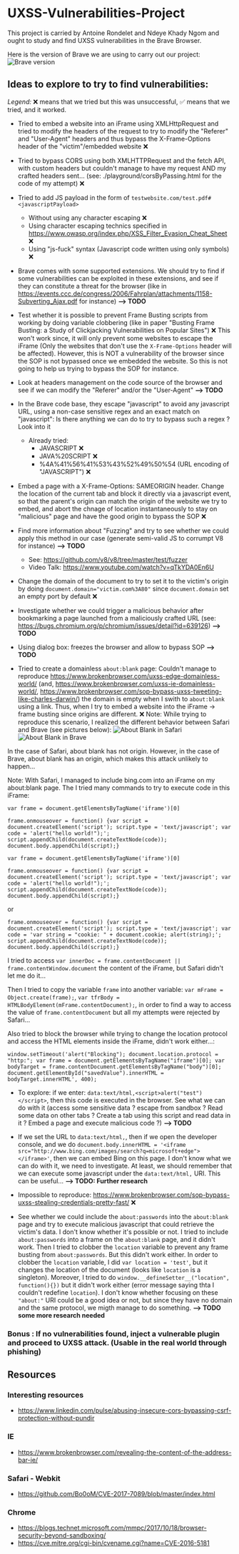 # UXSS-Vulnerabilities-Project
This project is carried by Antoine Rondelet and Ndeye Khady Ngom and ought to study and find UXSS vulnerabilities in the Brave Browser.

Here is the version of Brave we are using to carry out our project:
![Brave version](.github/BraveVersion.png)

## Ideas to explore to try to find vulnerabilities:
*Legend:* :x: means that we tried but this was unsuccessful, :white_check_mark: means that we tried, and it worked.

- Tried to embed a website into an iFrame using XMLHttpRequest and tried to modify the headers of the request to try to modify the "Referer" and "User-Agent" headers and thus bypass the X-Frame-Options header of the "victim"/embedded website :x:

- Tried to bypass CORS using both XMLHTTPRequest and the fetch API, with custom headers but couldn't manage to have my request AND my crafted headers sent... (see: ./playground/corsByPassing.html for the code of my attempt) :x:

- Tried to add JS payload in the form of `testwebsite.com/test.pdf#<javascriptPayload>`
  - Without using any character escaping :x:
  - Using character escaping technics specified in https://www.owasp.org/index.php/XSS_Filter_Evasion_Cheat_Sheet :x:
  - Using "js-fuck" syntax (Javascript code written using only symbols) :x:

- Brave comes with some supported extensions. We should try to find if some vulnerabilities can be exploited in these extensions, and see if they can constitute a threat for the browser (like in https://events.ccc.de/congress/2006/Fahrplan/attachments/1158-Subverting_Ajax.pdf for instance) **--> TODO**

- Test whether it is possible to prevent Frame Busting scripts from working by doing variable clobbering (like in paper "Busting Frame Busting:
a Study of Clickjacking Vulnerabilities on Popular Sites") :x: This won't work since, it will only prevent some websites to escape the iFrame (Only the websites that don't use the `X-Frame-Options` header will be affected). However, this is NOT a vulnerability of the browser since the SOP is not bypassed once we embedded the website. So this is not going to help us trying to bypass the SOP for instance.

- Look at headers management on the code source of the browser and see if we can modify the "Referer" and/or the "User-Agent" **--> TODO**

- In the Brave code base, they escape "javascript" to avoid any javascript URL, using a non-case sensitive regex and an exact match on "javascript": Is there anything we can do to try to bypass such a regex ? Look into it
  - Already tried:
    - JAVASCRIPT :x:
    - JAVA%20SCRIPT :x:
    - %4A%41%56%41%53%43%52%49%50%54 (URL encoding of "JAVASCRIPT") :x:

- Embed a page with a X-Frame-Options: SAMEORIGIN header. Change the location of the current tab and block it directly via a javascript event, so that the parent's origin can match the origin of the website we try to embed, and abort the chnage of location instantaneously to stay on "malicious" page and have the good origin to bypass the SOP :x:

- Find more information about "Fuzzing" and try to see whether we could apply this method in our case (generate semi-valid JS to corrumpt V8 for instance) **--> TODO**
  - See: https://github.com/v8/v8/tree/master/test/fuzzer
  - Video Talk: https://www.youtube.com/watch?v=qTkYDA0En6U

- Change the domain of the document to try to set it to the victim's origin by doing `document.domain="victim.com%3A80"` since `document.domain` set an empty port by default :x:

- Investigate whether we could trigger a malicious behavior after bookmarking a page launched from a maliciously crafted URL (see: https://bugs.chromium.org/p/chromium/issues/detail?id=639126) **--> TODO**

- Using dialog box: freezes the browser and allow to bypass SOP **--> TODO**

- Tried to create a domainless `about:blank` page: Couldn't manage to reproduce https://www.brokenbrowser.com/uxss-edge-domainless-world/ (and, https://www.brokenbrowser.com/uxss-ie-domainless-world/, https://www.brokenbrowser.com/sop-bypass-uxss-tweeting-like-charles-darwin/) the domain is empty when I swith to `about:blank` using a link. Thus, when I try to embed a website into the iFrame -> frame busting since origins are different. :x:
Note: While trying to reproduce this scenario, I realized the different behavior between Safari and Brave (see pictures below):
![About Blank in Safari](.github/AboutBlankSafari.png)
![About Blank in Brave](.github/AboutBlankBrave.png)

In the case of Safari, about blank has not origin. However, in the case of Brave, about blank has an origin, which makes this attack unlikely to happen...

Note: With Safari, I managed to include bing.com into an iFrame on my about:blank page. The I tried many commands to try to execute code in this iFrame:
```
var frame = document.getElementsByTagName('iframe')[0]

frame.onmouseover = function() {var script = document.createElement('script'); script.type = 'text/javascript'; var code = 'alert("hello world!");'; script.appendChild(document.createTextNode(code)); document.body.appendChild(script);}
```

```
var frame = document.getElementsByTagName('iframe')[0]

frame.onmouseover = function() {var script = document.createElement('script'); script.type = 'text/javascript'; var code = 'alert("hello world!");'; script.appendChild(document.createTextNode(code)); document.body.appendChild(script);}
```

or

```
frame.onmouseover = function() {var script = document.createElement('script'); script.type = 'text/javascript'; var code = 'var string = "cookie: " + document.cookie; alert(string);'; script.appendChild(document.createTextNode(code)); document.body.appendChild(script);}
```

I tried to access `var innerDoc = frame.contentDocument || frame.contentWindow.document` the content of the iFrame, but Safari didn't let me do it...

Then I tried to copy the variable `frame` into another variable: `var mFrame = Object.create(frame);`, `var tfrBody = HTMLBodyElement(mFrame.contentDocument);`, in order to find a way to access the value of `frame.contentDocument` but all my attempts were rejected by Safari...

Also tried to block the browser while trying to change the location protocol and access the HTML elements inside the iFrame, didn't work either...:
```
window.setTimeout('alert("Blocking"); document.location.protocol = "http:"; var frame = document.getElementsByTagName("iframe")[0]; var bodyTarget = frame.contentDocument.getElementsByTagName("body")[0]; document.getElementById("savedValue").innerHTML = bodyTarget.innerHTML', 400);
```

- To explore: if we enter: `data:text/html,<script>alert("test")</script>`, then this code is executed in the browser. See what we can do with it (access some sensitive data ? escape from sandbox ? Read some data on other tabs ? Create a tab using this script and read data in it ? Embed a page and execute malicious code ?) **--> TODO**

- If we set the URL to `data:text/html,`, then if we open the developer console, and we do `document.body.innerHTML = '<iframe src="http://www.bing.com/images/search?q=microsoft+edge"></iframe>'`, then we can embed Bing on this page. I don't know what we can do with it, we need to investigate. At least, we should remember that we can execute some javascript under the `data:text/html,` URI. This can be useful... **--> TODO: Further research**

- Impossible to reproduce: https://www.brokenbrowser.com/sop-bypass-uxss-stealing-credentials-pretty-fast/ :x:

- See whether we could include the `about:passwords` into the `about:blank` page and try to execute malicious javascript that could retrieve the victim's data. I don't know whether it's possible or not. I tried to include `about:passwords` into a frame on the `about:blank` page, and it didn't work. Then I tried to clobber the `location` variable to prevent any frame busting from `about:passwords`. But this didn't work either. In order to clobber the `location` variable, I did `var location = 'test'`, but it changes the location of the document (looks like `location` is a singleton). Moreover, I tried to do `window.__defineSetter__("location", function(){})` but it didn't work either (error message saying thta I couldn't redefine `location`). I don't know whether focusing on these `"about:"` URI could be a good idea or not, but since they have no domain and the same protocol, we migth manage to do something. **--> TODO some more research needed**


### Bonus : If no vulnerabilities found, inject a vulnerable plugin and proceed to UXSS attack. (Usable in the real world through phishing)

## Resources

### Interesting resources

- https://www.linkedin.com/pulse/abusing-insecure-cors-bypassing-csrf-protection-without-pundir

### IE

- https://www.brokenbrowser.com/revealing-the-content-of-the-address-bar-ie/

### Safari - Webkit

- https://github.com/Bo0oM/CVE-2017-7089/blob/master/index.html

### Chrome

- https://blogs.technet.microsoft.com/mmpc/2017/10/18/browser-security-beyond-sandboxing/
- https://cve.mitre.org/cgi-bin/cvename.cgi?name=CVE-2016-5181

